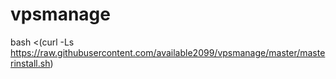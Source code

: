 # vpsmanage
bash <(curl -Ls https://raw.githubusercontent.com/available2099/vpsmanage/master/masterinstall.sh)